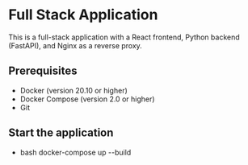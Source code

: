 # Full Stack Application

This is a full-stack application with a React frontend, Python backend (FastAPI), and Nginx as a reverse proxy.

## Prerequisites

- Docker (version 20.10 or higher)
- Docker Compose (version 2.0 or higher)
- Git
## Start the application
- bash docker-compose up --build

